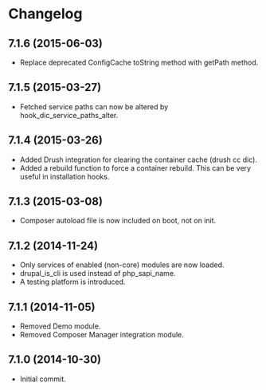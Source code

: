 # Changelog
## 7.1.6 (2015-06-03)
 - Replace deprecated ConfigCache toString method with getPath method. 

## 7.1.5 (2015-03-27)
 - Fetched service paths can now be altered by hook_dic_service_paths_alter.  

## 7.1.4 (2015-03-26)
 - Added Drush integration for clearing the container cache (drush cc dic).
 - Added a rebuild function to force a container rebuild. This can be very useful in installation hooks.

## 7.1.3 (2015-03-08)
 - Composer autoload file is now included on boot, not on init.

## 7.1.2 (2014-11-24)
 - Only services of enabled (non-core) modules are now loaded.
 - drupal_is_cli is used instead of php_sapi_name.
 - A testing platform is introduced.

## 7.1.1 (2014-11-05)
 - Removed Demo module.
 - Removed Composer Manager integration module.

## 7.1.0 (2014-10-30)
 - Initial commit.
